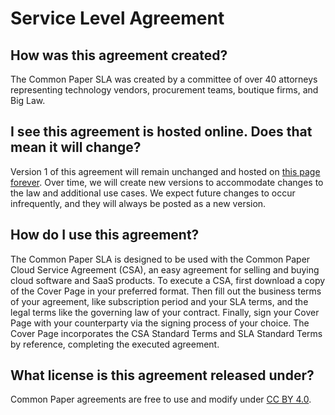 # Service Level Agreement

## How was this agreement created?

The Common Paper SLA was created by a committee of over 40 attorneys representing technology vendors, procurement teams, boutique firms, and Big Law.

## I see this agreement is hosted online. Does that mean it will change?

Version 1 of this agreement will remain unchanged and hosted on [this page forever](https://commonpaper.com/standards/service-level-agreement/2.0). Over time, we will create new versions to accommodate changes to the law and additional use cases. We expect future changes to occur infrequently, and they will always be posted as a new version.

## How do I use this agreement?

The Common Paper SLA is designed to be used with the Common Paper Cloud Service Agreement (CSA), an easy agreement for selling and buying cloud software and SaaS products. To execute a CSA, first download a copy of the Cover Page in your preferred format. Then fill out the business terms of your agreement, like subscription period and your SLA terms, and the legal terms like the governing law of your contract. Finally, sign your Cover Page with your counterparty via the signing process of your choice. The Cover Page incorporates the CSA Standard Terms and SLA Standard Terms by reference, completing the executed agreement.

## What license is this agreement released under?

Common Paper agreements are free to use and modify under [CC BY 4.0](https://creativecommons.org/licenses/by/4.0/).
